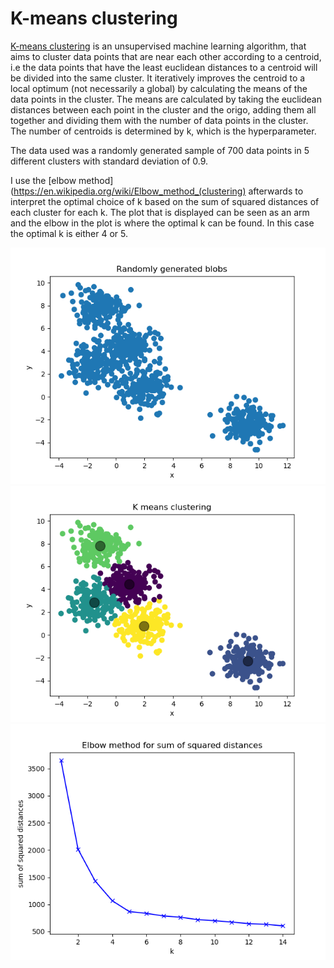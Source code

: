 # K-means clustering
[K-means clustering](https://en.wikipedia.org/wiki/K-means_clustering) is an unsupervised machine learning algorithm, that aims to cluster data points that are near each other 
according to a centroid, i.e the data points that have the least euclidean distances to a centroid will be divided into the same cluster. 
It iteratively improves the centroid to a local optimum (not necessarily a global) by calculating the means of the data points in the cluster. 
The means are calculated by taking the euclidean distances between each point in the cluster and the origo, adding them all together and dividing them with the number of data points
in the cluster. The number of centroids is determined by k, which is the hyperparameter.

The data used was a randomly generated sample of 700 data points in 5 different clusters with standard deviation of 0.9.

I use the [elbow method](https://en.wikipedia.org/wiki/Elbow_method_(clustering) afterwards to interpret the optimal choice of k based on the sum of squared distances of each cluster for each k.
The plot that is displayed can be seen as an arm and the elbow in the plot is where the optimal k can be found. In this case the optimal k is either 4 or 5.

![Data generated in blobs](blobs.png)
![Clustered data](clusters.png)
![elbow](elbow.png)
